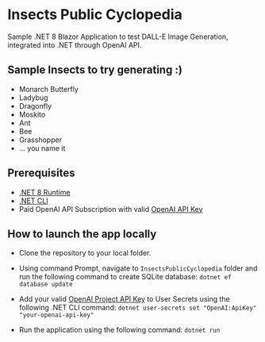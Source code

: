 # Insects Public Cyclopedia
Sample .NET 8 Blazor Application to test DALL-E Image Generation, integrated into .NET through OpenAI API.

## Sample Insects to try generating :)

- Monarch Butterfly
- Ladybug
- Dragonfly
- Moskito
- Ant
- Bee
- Grasshopper
- ... you name it

## Prerequisites

- [.NET 8 Runtime](https://dotnet.microsoft.com/download/dotnet/8.0)
- [.NET CLI](https://docs.microsoft.com/en-us/dotnet/core/tools/)
- Paid OpenAI API Subscription with valid [OpenAI API Key](https://platform.openai.com/api-keys)

## How to launch the app locally
- Clone the repository to your local folder.

- Using command Prompt, navigate to `InsectsPublicCyclopedia` folder and run the following command to create SQLite database: `dotnet ef database update`

- Add your valid [OpenAI Project API Key](https://platform.openai.com/api-keys) to User Secrets using the following .NET CLI command: `dotnet user-secrets set "OpenAI:ApiKey" "your-openai-api-key"`

- Run the application using the following command: `dotnet run`